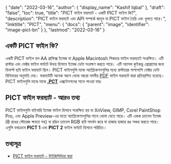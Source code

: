 {
  "date": "2022-03-16",
  "author": {
    "display_name": "Kashif Iqbal"
  },
  "draft": "false",
  "toc": true,
  "title": "PICT ফাইল ফরম্যাট - একটি PICT ফাইল কি?",
  "description": "PICT ফাইল ফরম্যাট এবং API সম্পর্কে জানুন যা PICT ফাইল তৈরি এবং খুলতে পারে।",
  "linktitle": "PICT",
  "menu": {
    "docs": {
      "parent": "image",
      "identifier": "image-pict-bn"
    }
  },
  "lastmod": "2022-03-16"
}

## একটি PICT ফাইল কি?

একটি PICT ফাইল হল AA গ্রাফিক্স ইমেজ যা Apple Macintosh পিকচার ফাইল ফরম্যাটে সংরক্ষিত। এটি রাস্টার এবং ভেক্টর ফাইল ফর্ম্যাট উভয় হিসাবে ইমেজ ডেটা সংরক্ষণ করতে পারে। এটি অ্যাপল কুইকড্র প্রোগ্রামের জন্য ডিফল্ট ছবি ফাইল ফরম্যাট ছিল। PICT ফাইলগুলি ম্যাক অ্যাপ্লিকেশনগুলির মধ্যে রাস্টারের পাশাপাশি ভেক্টর ডেটা বিনিময়ের অনুমতি দেয়। ফরম্যাটটি অনেক আগে থেকে আরো নমনীয় [PDF](/pdf/) ফাইল ফরম্যাট দ্বারা প্রতিস্থাপিত হয়েছে। PICT ফাইলগুলি মাঝে মাঝে **[.PCT](/image/pct/)** এক্সটেনশনের সাথে পাওয়া যায়৷

## PICT ফাইল ফরম্যাট - আরও তথ্য

PICT ফাইলগুলি বাইনারি ইমেজ ফাইল হিসাবে সংরক্ষিত হয় যা XnView, GIMP, Corel PaintShop Pro, এবং Apple Preview-এর মতো অ্যাপ্লিকেশনগুলির সাথে খোলা যেতে পারে। এটি একক চ্যানেল ইমেজ (8 রঙের স্টোরেজ ক্ষমতা সহ) বা রঙিন চ্যানেল RGB ছবি সমর্থন করে যা হাজার হাজার রঙ সঞ্চয় করতে পারে। এগুলি যথাক্রমে **PICT 1** এবং **PICT 2** ফাইল ফর্ম্যাট হিসাবে পরিচিত।

## তথ্যসূত্র

* [PICT ফাইল ফরম্যাট - উইকিপিডিয়া দ্বারা](https://en.wikipedia.org/wiki/PICT)


